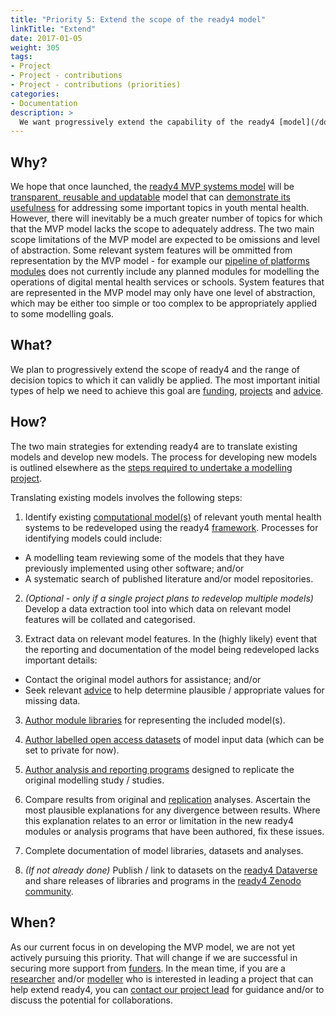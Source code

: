 ```yaml
---
title: "Priority 5: Extend the scope of the ready4 model"
linkTitle: "Extend"
date: 2017-01-05
weight: 305
tags:
- Project
- Project - contributions
- Project - contributions (priorities)
categories:
- Documentation
description: >
  We want progressively extend the capability of the ready4 [model](/docs/getting-started/concepts/model/) to explore new [decision topics in youth mental health](/docs/examples/).
---
```



## Why?
We hope that once launched, the [ready4 MVP systems model](/docs/contribution-guidelines/priorities/launch/) will be [transparent, reusable and updatable](/docs/getting-started/motivation/) model that can [demonstrate its usefulness](/docs/contribution-guidelines/priorities/apply/) for addressing some important topics in youth mental health. However, there will inevitably be a much greater number of topics for which that the MVP model lacks the scope to adequately address. The two main scope limitations of the MVP model are expected to be omissions and level of abstraction. Some relevant system features will be ommitted from representation by the MVP model - for example our [pipeline of platforms modules](/docs/model/pipeline/pipeline-platforms/) does not currently include any planned modules for modelling the operations of digital mental health services or schools. System features that are represented in the MVP model may only have one level of abstraction, which may be either too simple or too complex to be appropriately applied to some modelling goals. 

## What?
We plan to progressively extend the scope of ready4 and the range of decision topics to which it can validly be applied. The most important initial types of help we need to achieve this goal are [funding](/docs/contribution-guidelines/contribution-types/funding/),
[projects](/docs/contribution-guidelines/contribution-types/use/) and [advice](/docs/contribution-guidelines/contribution-types/advisory/).

## How?
The two main strategies for extending ready4 are to translate existing models and develop new models. The process for developing new models is outlined elsewhere as the [steps required to undertake a modelling project](/docs/contribution-guidelines/contribution-types/use/).

Translating existing models involves the following steps:

1. Identify existing [computational model(s)](/docs/getting-started/concepts/model/) of relevant youth mental health systems to be redeveloped using the ready4 [framework](/docs/framework/). Processes for identifying models could include:

 - A modelling team reviewing some of the models that they have previously implemented using other software; and/or
 - A systematic search of published literature and/or model repositories.
 
 2. *(Optional - only if a single project plans to redevelop multiple models)* Develop a data extraction tool into which data on relevant model features will be collated and categorised.
 
 3. Extract data on relevant model features. In the (highly likely) event that the reporting and documentation of the model being redeveloped lacks important details:
 
 - Contact the original model authors for assistance; and/or
 - Seek relevant [advice](/docs/contribution-guidelines/contribution-types/advisory/) to help determine plausible / appropriate values for missing data.
 
 3. [Author module libraries](/docs/model/authoring-modules/) for representing the included model(s).
 
 4. [Author labelled open access datasets](/docs/datasets/authoring-data/) of model input data (which can be set to private for now).
 
 5. [Author analysis and reporting programs](/docs/analyses/authoring-analyses/) designed to replicate the original modelling study / studies.
 
 6. Compare results from original and [replication](/docs/getting-started/concepts/reproducible-replicable-generalisable/) analyses. Ascertain the most plausible explanations for any divergence between results. Where this explanation relates to an error or limitation in the new ready4 modules or analysis programs that have been authored, fix these issues.
 
 7. Complete documentation of model libraries, datasets and analyses.
 
 8. *(If not already done)* Publish / link to datasets on the [ready4 Dataverse](https://dataverse.harvard.edu/dataverse/ready4) and share releases of libraries and programs in the [ready4 Zenodo community](https://zenodo.org/communities/ready4/).

## When?
As our current focus in on developing the MVP model, we are not yet actively pursuing this priority. That will change if we are successful in securing more support from [funders](/docs/getting-started/stakeholders/funders/). In the mean time, if you are a [researcher](/docs/getting-started/stakeholders/researchers/) and/or [modeller](/docs/getting-started/users/modeller/) who is interested in leading a project that can help extend ready4, you can [contact our project lead](https://mph-economist.netlify.app/#contact) for guidance and/or to discuss the potential for collaborations.

